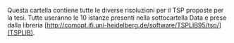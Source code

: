 Questa cartella contiene tutte le diverse risoluzioni per il TSP proposte per la tesi. Tutte useranno le 10 istanze presenti nella sottocartella Data e prese dalla libreria [http://comopt.ifi.uni-heidelberg.de/software/TSPLIB95/tsp/](TSPLIB).
